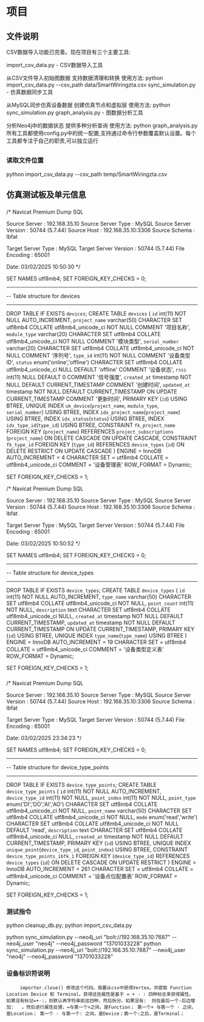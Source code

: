 # 项目
## 文件说明

CSV数据导入功能已完善。现在项目有三个主要工具:

import_csv_data.py - CSV数据导入工具

从CSV文件导入初始图数据
支持数据清理和转换
使用方法: python import_csv_data.py --csv_path data/SmartWiringzta.csv
sync_simulation.py - 仿真数据同步工具

从MySQL同步仿真设备数据
创建仿真节点和虚拟层
使用方法: python sync_simulation.py
graph_analysis.py - 图数据分析工具

分析Neo4j中的数据状态
提供多种分析查询
使用方法: python graph_analysis.py
所有工具都使用config.py中的统一配置,支持通过命令行参数覆盖默认设置。每个工具都专注于自己的职责,可以独立运行

## 
### 读取文件位置
python import_csv_data.py --csv_path temp/SmartWiringzta.csv


## 仿真测试板及单元信息
### 
/*
 Navicat Premium Dump SQL

 Source Server         : 192.168.35.10
 Source Server Type    : MySQL
 Source Server Version : 50744 (5.7.44)
 Source Host           : 192.168.35.10:3306
 Source Schema         : lbfat

 Target Server Type    : MySQL
 Target Server Version : 50744 (5.7.44)
 File Encoding         : 65001

 Date: 03/02/2025 10:50:30
*/

SET NAMES utf8mb4;
SET FOREIGN_KEY_CHECKS = 0;

-- ----------------------------
-- Table structure for devices
-- ----------------------------
DROP TABLE IF EXISTS `devices`;
CREATE TABLE `devices`  (
  `id` int(11) NOT NULL AUTO_INCREMENT,
  `project_name` varchar(50) CHARACTER SET utf8mb4 COLLATE utf8mb4_unicode_ci NOT NULL COMMENT '项目名称',
  `module_type` varchar(20) CHARACTER SET utf8mb4 COLLATE utf8mb4_unicode_ci NOT NULL COMMENT '模块类型',
  `serial_number` varchar(20) CHARACTER SET utf8mb4 COLLATE utf8mb4_unicode_ci NOT NULL COMMENT '序列号',
  `type_id` int(11) NOT NULL COMMENT '设备类型ID',
  `status` enum('online','offline') CHARACTER SET utf8mb4 COLLATE utf8mb4_unicode_ci NULL DEFAULT 'offline' COMMENT '设备状态',
  `rssi` int(11) NULL DEFAULT 0 COMMENT '信号强度',
  `created_at` timestamp NOT NULL DEFAULT CURRENT_TIMESTAMP COMMENT '创建时间',
  `updated_at` timestamp NOT NULL DEFAULT CURRENT_TIMESTAMP ON UPDATE CURRENT_TIMESTAMP COMMENT '更新时间',
  PRIMARY KEY (`id`) USING BTREE,
  UNIQUE INDEX `uk_device`(`project_name`, `module_type`, `serial_number`) USING BTREE,
  INDEX `idx_project_name`(`project_name`) USING BTREE,
  INDEX `idx_status`(`status`) USING BTREE,
  INDEX `idx_type_id`(`type_id`) USING BTREE,
  CONSTRAINT `fk_project_name` FOREIGN KEY (`project_name`) REFERENCES `project_subscriptions` (`project_name`) ON DELETE CASCADE ON UPDATE CASCADE,
  CONSTRAINT `fk_type_id` FOREIGN KEY (`type_id`) REFERENCES `device_types` (`id`) ON DELETE RESTRICT ON UPDATE CASCADE
) ENGINE = InnoDB AUTO_INCREMENT = 4 CHARACTER SET = utf8mb4 COLLATE = utf8mb4_unicode_ci COMMENT = '设备管理表' ROW_FORMAT = Dynamic;

SET FOREIGN_KEY_CHECKS = 1;

/*
 Navicat Premium Dump SQL

 Source Server         : 192.168.35.10
 Source Server Type    : MySQL
 Source Server Version : 50744 (5.7.44)
 Source Host           : 192.168.35.10:3306
 Source Schema         : lbfat

 Target Server Type    : MySQL
 Target Server Version : 50744 (5.7.44)
 File Encoding         : 65001

 Date: 03/02/2025 10:50:52
*/

SET NAMES utf8mb4;
SET FOREIGN_KEY_CHECKS = 0;

-- ----------------------------
-- Table structure for device_types
-- ----------------------------
DROP TABLE IF EXISTS `device_types`;
CREATE TABLE `device_types`  (
  `id` int(11) NOT NULL AUTO_INCREMENT,
  `type_name` varchar(50) CHARACTER SET utf8mb4 COLLATE utf8mb4_unicode_ci NOT NULL,
  `point_count` int(11) NOT NULL,
  `description` text CHARACTER SET utf8mb4 COLLATE utf8mb4_unicode_ci NULL,
  `created_at` timestamp NOT NULL DEFAULT CURRENT_TIMESTAMP,
  `updated_at` timestamp NOT NULL DEFAULT CURRENT_TIMESTAMP ON UPDATE CURRENT_TIMESTAMP,
  PRIMARY KEY (`id`) USING BTREE,
  UNIQUE INDEX `type_name`(`type_name`) USING BTREE
) ENGINE = InnoDB AUTO_INCREMENT = 19 CHARACTER SET = utf8mb4 COLLATE = utf8mb4_unicode_ci COMMENT = '设备类型定义表' ROW_FORMAT = Dynamic;

SET FOREIGN_KEY_CHECKS = 1;

###
/*
 Navicat Premium Dump SQL

 Source Server         : 192.168.35.10
 Source Server Type    : MySQL
 Source Server Version : 50744 (5.7.44)
 Source Host           : 192.168.35.10:3306
 Source Schema         : lbfat

 Target Server Type    : MySQL
 Target Server Version : 50744 (5.7.44)
 File Encoding         : 65001

 Date: 03/02/2025 23:34:23
*/

SET NAMES utf8mb4;
SET FOREIGN_KEY_CHECKS = 0;

-- ----------------------------
-- Table structure for device_type_points
-- ----------------------------
DROP TABLE IF EXISTS `device_type_points`;
CREATE TABLE `device_type_points`  (
  `id` int(11) NOT NULL AUTO_INCREMENT,
  `device_type_id` int(11) NOT NULL,
  `point_index` int(11) NOT NULL,
  `point_type` enum('DI','DO','AI','AO') CHARACTER SET utf8mb4 COLLATE utf8mb4_unicode_ci NOT NULL,
  `point_name` varchar(50) CHARACTER SET utf8mb4 COLLATE utf8mb4_unicode_ci NOT NULL,
  `mode` enum('read','write') CHARACTER SET utf8mb4 COLLATE utf8mb4_unicode_ci NOT NULL DEFAULT 'read',
  `description` text CHARACTER SET utf8mb4 COLLATE utf8mb4_unicode_ci NULL,
  `created_at` timestamp NOT NULL DEFAULT CURRENT_TIMESTAMP,
  PRIMARY KEY (`id`) USING BTREE,
  UNIQUE INDEX `unique_point`(`device_type_id`, `point_index`) USING BTREE,
  CONSTRAINT `device_type_points_ibfk_1` FOREIGN KEY (`device_type_id`) REFERENCES `device_types` (`id`) ON DELETE CASCADE ON UPDATE RESTRICT
) ENGINE = InnoDB AUTO_INCREMENT = 261 CHARACTER SET = utf8mb4 COLLATE = utf8mb4_unicode_ci COMMENT = '设备点位配置表' ROW_FORMAT = Dynamic;

SET FOREIGN_KEY_CHECKS = 1;
### 测试指令
python cleanup_db.py; python import_csv_data.py



 python sync_simulation.py --neo4j_uri "bolt://192.168.35.10:7687" --neo4j_user "neo4j" --neo4j_password "13701033228"
 python sync_simulation.py --neo4j_uri "bolt://192.168.35.10:7687" --neo4j_user "neo4j" --neo4j_password "13701033228"

 ### 设备标识符说明
         importer.close() 修改这个代码。我要从csv中获得Vertex。并提取 Function Location Device 和 Terminal。获得这些属性是基于 = + - : 四种标志来获得属性。如果没有标记=+-:，则默认再字符串前这四种，然后拆分。如果没有:  则在最后一个-后边增加:   。然后进行属性处理，=与第一个+之间，是Function； 第一个+ 与第一个 - 之间，是Location； 第一个 - 与第一个: 之间，是Device；第一个:之后，是Terminal；
